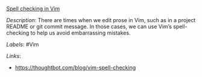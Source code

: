 [Spell checking in Vim](https://vimtricks.com/p/vimtrick-spell-checking-in-vim/)

*Description*: There are times when we edit prose in Vim, such as in a project README or git commit message. In those cases, we can use Vim’s spell-checking to help us avoid embarrassing mistakes.

*Labels*: #Vim

*Links*:
  - https://thoughtbot.com/blog/vim-spell-checking
